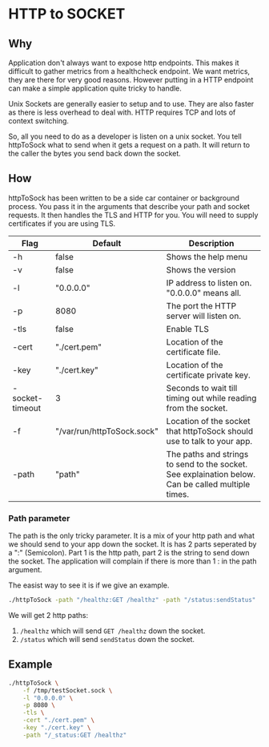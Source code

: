 # HTTP to SOCKET

## Why

Application don't always want to expose http endpoints. This makes it difficult to gather metrics from a healthcheck endpoint.
We want metrics, they are there for very good reasons. However putting in a HTTP endpoint can make a simple application quite tricky to handle.

Unix Sockets are generally easier to setup and to use. They are also faster as there is less overhead to deal with. HTTP requires TCP and lots of context switching.

So, all you need to do as a developer is listen on a unix socket. You tell httpToSock what to send when it gets a request on a path. It will return to the caller the bytes you send back down the socket.

## How

httpToSock has been written to be a side car container or background process. You pass it in the arguments that describe your path and socket requests. It then handles the TLS and HTTP for you. You will need to supply certificates if you are using TLS.

Flag | Default | Description
---|---|---
-h | false | Shows the help menu
-v | false | Shows the version
-l | "0.0.0.0" | IP address to listen on. "0.0.0.0" means all.
-p | 8080 | The port the HTTP server will listen on.
-tls | false | Enable TLS
-cert | "./cert.pem" | Location of the certificate file.
-key | "./cert.key" | Location of the certificate private key.
-socket-timeout | 3 | Seconds to wait till timing out while reading from the socket.
-f | "/var/run/httpToSock.sock" | Location of the socket that httpToSock should use to talk to your app.
-path | "path" | The paths and strings to send to the socket. See explaination below. Can be called multiple times.

### Path parameter

The path is the only tricky parameter. It is a mix of your http path and what we should send to your app down the socket. It is has 2 parts seperated by a ":" (Semicolon). Part 1 is the http path, part 2 is the string to send down the socket. The application will complain if there is more than 1 : in the path argument.

The easist way to see it is if we give an example.

```bash
./httpToSock -path "/healthz:GET /healthz" -path "/status:sendStatus"
```

We will get 2 http paths:

1. `/healthz` which will send `GET /healthz` down the socket.
1. `/status` which will send `sendStatus` down the socket.

## Example

```bash
./httpToSock \
    -f /tmp/testSocket.sock \
    -l "0.0.0.0" \
    -p 8080 \
    -tls \
    -cert "./cert.pem" \
    -key "./cert.key" \
    -path "/_status:GET /healthz"
```